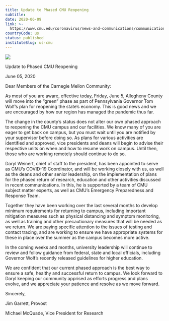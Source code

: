 ```yaml
---
title: Update to Phased CMU Reopening
subtitle: 
date: 2020-06-09
link: >-
  https://www.cmu.edu/coronavirus/news-and-communications/communications-archive/2020/june/update-to-phased-cmu-reopening.html
countryCode: us
status: published
instituteSlug: us-cmu
---
```

![](https://www.cmu.edu/favicon.ico)

Update to Phased CMU Reopening

June 05, 2020

Dear Members of the Carnegie Mellon Community:

As most of you are aware, effective today, Friday, June 5, Allegheny County will move into the “green” phase as part of Pennsylvania Governor Tom Wolf’s plan for reopening the state’s economy. This is good news and we are encouraged by how our region has managed the pandemic thus far.

The change in the county’s status does not alter our own phased approach to reopening the CMU campus and our facilities. We know many of you are eager to get back on campus, but you must wait until you are notified by your supervisor before doing so. As plans for various activities are identified and approved, vice presidents and deans will begin to advise their respective units on when and how to resume work on campus. Until then, those who are working remotely should continue to do so.

Daryl Weinert, chief of staff to the president, has been appointed to serve as CMU’s COVID-19 Coordinator, and will be working closely with us, as well as the deans and other senior leadership, on the implementation of plans for the phased return of research, education and other activities discussed in recent communications. In this, he is supported by a team of CMU subject matter experts, as well as CMU’s Emergency Preparedness and Response Team.

Together they have been working over the last several months to develop minimum requirements for returning to campus, including important mitigation measures such as physical distancing and symptom monitoring, as well as training and other precautionary measures that will be needed as we return. We are paying specific attention to the issues of testing and contact tracing, and are working to ensure we have appropriate systems for these in place over the summer as the campus becomes more active.

In the coming weeks and months, university leadership will continue to review and follow guidance from federal, state and local officials, including Governor Wolf’s recently released guidelines for higher education.

We are confident that our current phased approach is the best way to ensure a safe, healthy and successful return to campus. We look forward to Daryl keeping our community apprised as efforts progress and plans evolve, and we appreciate your patience and resolve as we move forward.

Sincerely,

Jim Garrett, Provost

Michael McQuade, Vice President for Research